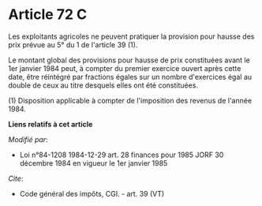 # Article 72 C

Les exploitants agricoles ne peuvent pratiquer la provision pour hausse des prix prévue au 5° du 1 de l'article 39 (1). 

Le montant global des provisions pour hausse de prix constituées avant le 1er janvier 1984 peut, à compter du premier
exercice ouvert après cette date, être réintégré par fractions égales sur un nombre d'exercices égal au double de ceux au
titre desquels elles ont été constituées. 

(1) Disposition applicable à compter de l'imposition des revenus de l'année 1984.

**Liens relatifs à cet article**

_Modifié par_:

  - Loi n°84-1208 1984-12-29 art. 28 finances pour 1985 JORF 30 décembre 1984 en vigueur le 1er janvier 1985

_Cite_:

  - Code général des impôts, CGI. - art. 39 (VT)
